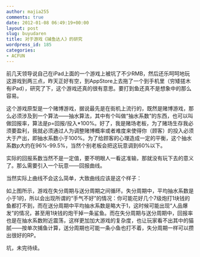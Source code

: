 ```yaml
---
author: majia255
comments: true
date: 2012-01-08 06:49:19+00:00
layout: post
slug: buyudaren
title: 对于游戏《捕鱼达人》的研究
wordpress_id: 185
categories:
- ACFUN
---
```


前几天领导说自己在iPad上面的一个游戏上被坑了不少RMB，然后还乐呵呵地玩这游戏到两三点，昨天正好有空，到AppStore上去拖了一个到手机里（穷矮搓木有iPad），研究了下，这个游戏还真的很有意思。要打到鱼还真不是想象中的那么容易。

这个游戏原型是一个赌博游戏，据说最先是在街机上流行的，既然是赌博游戏，那么必须涉及到一个算法——抽水算法，其中有个叫做“抽水系数”的东西，也可以叫做回报率，算法是p=回报/投入*100%。好了，我是赌场老板，为了赌场生存我必须要盈利，我就必须通过人为调整赌博概率或者难度来使得你（顾客）的投入必须大于产出，即抽水系数小于100%。为了给顾客的心理造成一定的平衡，这个抽水系数p大约在96%-99.5%，当然个别老板会把这玩意调到60%以下。

实际的回报系数当然不是一定值，要不明眼人一看这准输，那就没有玩下去的意义了。那么需要引入一个玩意——回报曲线。

当然实际上曲线不会这么简单，大致曲线应该是这个样子：

如上图所示，游戏在失分周期与送分周期之间循环。失分周期中，平均抽水系数是小于1的，所以会出现所谓的“手气不好”的情况：你可能花好几个7级炮打1块钱的鱼都打不到，而在送分周期中平均抽水系数是略大于1，这时候可能出现“人品爆发”的情况，甚至用1块钱的炮干掉一条鲨鱼。而在失分周期与送分周期中，回报率也是在抽水系数附近震荡，这样更加加大游戏的复杂度，也让玩家看不出其中的猫腻——按单次捕鱼计算，送分周期也可能一条小鱼也打不着，失分周期一样可以攒出很好的RP。

坑，未完待续。
